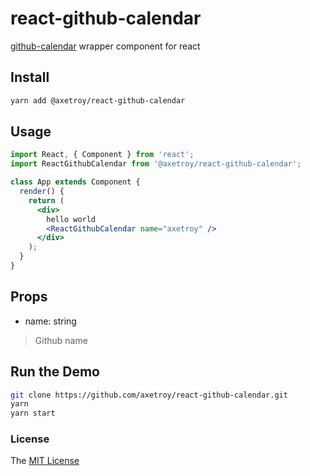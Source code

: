 # react-github-calendar

[github-calendar](https://github.com/IonicaBizau/github-calendar) wrapper component for react

## Install

```bash
yarn add @axetroy/react-github-calendar
```

## Usage

```jsx harmony
import React, { Component } from 'react';
import ReactGithubCalendar from '@axetroy/react-github-calendar';

class App extends Component {
  render() {
    return (
      <div>
        hello world
        <ReactGithubCalendar name="axetroy" />
      </div>
    );
  }
}
```

## Props

- name: string

> Github name
    
## Run the Demo

```bash
git clone https://github.com/axetroy/react-github-calendar.git
yarn
yarn start
```

### License

The [MIT License](https://github.com/axetroy/react-github-calendar/blob/master/LICENSE)